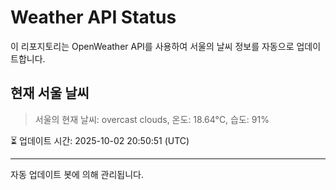 
# Weather API Status

이 리포지토리는 OpenWeather API를 사용하여 서울의 날씨 정보를 자동으로 업데이트합니다.

## 현재 서울 날씨
> 서울의 현재 날씨: overcast clouds, 온도: 18.64°C, 습도: 91%

⏳ 업데이트 시간: 2025-10-02 20:50:51 (UTC)

---
자동 업데이트 봇에 의해 관리됩니다.

